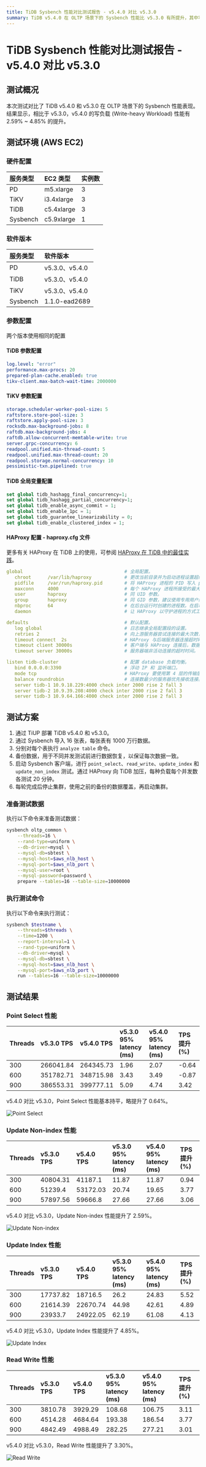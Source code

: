 ```yaml
---
title: TiDB Sysbench 性能对比测试报告 - v5.4.0 对比 v5.3.0
summary: TiDB v5.4.0 在 OLTP 场景下的 Sysbench 性能比 v5.3.0 有所提升，其中写负载性能提升了 2.59% ~ 4.85%。测试环境为 AWS EC2，硬件配置包括 PD、TiKV、TiDB 和 Sysbench 实例。两个版本使用相同的配置，通过 TiUP 部署。测试结果显示 Point Select 性能基本持平，Update Non-index 性能提升了 2.59%，Update Index 性能提升了 4.85%，Read Write 性能提升了 3.30%。
---
```


# TiDB Sysbench 性能对比测试报告 - v5.4.0 对比 v5.3.0

## 测试概况

本次测试对比了 TiDB v5.4.0 和 v5.3.0 在 OLTP 场景下的 Sysbench 性能表现。结果显示，相比于 v5.3.0，v5.4.0 的写负载 (Write-heavy Workload) 性能有 2.59% ~ 4.85% 的提升。

## 测试环境 (AWS EC2)

### 硬件配置

| 服务类型   | EC2 类型   |    实例数  |
|:----------|:----------|:----------|
| PD        | m5.xlarge |     3     |
| TiKV      | i3.4xlarge|     3     |
| TiDB      | c5.4xlarge|     3     |
| Sysbench  | c5.9xlarge|     1     |

### 软件版本

| 服务类型   | 软件版本   |
|:----------|:-----------|
| PD        | v5.3.0、v5.4.0   |
| TiDB      | v5.3.0、v5.4.0   |
| TiKV      | v5.3.0、v5.4.0   |
| Sysbench  | 1.1.0-ead2689   |

### 参数配置

两个版本使用相同的配置

#### TiDB 参数配置


```yaml
log.level: "error"
performance.max-procs: 20
prepared-plan-cache.enabled: true
tikv-client.max-batch-wait-time: 2000000
```

#### TiKV 参数配置


```yaml
storage.scheduler-worker-pool-size: 5
raftstore.store-pool-size: 3
raftstore.apply-pool-size: 3
rocksdb.max-background-jobs: 8
raftdb.max-background-jobs: 4
raftdb.allow-concurrent-memtable-write: true
server.grpc-concurrency: 6
readpool.unified.min-thread-count: 5
readpool.unified.max-thread-count: 20
readpool.storage.normal-concurrency: 10
pessimistic-txn.pipelined: true
```

#### TiDB 全局变量配置


```sql
set global tidb_hashagg_final_concurrency=1;
set global tidb_hashagg_partial_concurrency=1;
set global tidb_enable_async_commit = 1;
set global tidb_enable_1pc = 1;
set global tidb_guarantee_linearizability = 0;
set global tidb_enable_clustered_index = 1;
```

#### HAProxy 配置 - haproxy.cfg 文件

更多有关 HAProxy 在 TiDB 上的使用，可参阅 [HAProxy 在 TiDB 中的最佳实践](/best-practices/haproxy-best-practices.md)。


```yaml
global                                     # 全局配置。
   chroot      /var/lib/haproxy            # 更改当前目录并为启动进程设置超级用户权限，从而提高安全性。
   pidfile     /var/run/haproxy.pid        # 将 HAProxy 进程的 PID 写入 pidfile。
   maxconn     4000                        # 每个 HAProxy 进程所接受的最大并发连接数。
   user        haproxy                     # 同 UID 参数。
   group       haproxy                     # 同 GID 参数，建议使用专用用户组。
   nbproc      64                          # 在后台运行时创建的进程数。在启动多个进程转发请求时，确保该值足够大，保证 HAProxy 不会成为瓶颈。
   daemon                                  # 让 HAProxy 以守护进程的方式工作于后台，等同于命令行参数“-D”的功能。当然，也可以在命令行中用“-db”参数将其禁用。

defaults                                   # 默认配置。
   log global                              # 日志继承全局配置段的设置。
   retries 2                               # 向上游服务器尝试连接的最大次数，超过此值便认为后端服务器不可用。
   timeout connect  2s                     # HAProxy 与后端服务器连接超时时间。如果在同一个局域网内，可设置成较短的时间。
   timeout client 30000s                   # 客户端与 HAProxy 连接后，数据传输完毕，即非活动连接的超时时间。
   timeout server 30000s                   # 服务器端非活动连接的超时时间。

listen tidb-cluster                        # 配置 database 负载均衡。
   bind 0.0.0.0:3390                       # 浮动 IP 和 监听端口。
   mode tcp                                # HAProxy 要使用第 4 层的传输层。
   balance roundrobin                      # 连接数最少的服务器优先接收连接。`leastconn` 建议用于长会话服务，例如 LDAP、SQL、TSE 等，而不是短会话协议，如 HTTP。该算法是动态的，对于启动慢的服务器，服务器权重会在运行中作调整。
   server tidb-1 10.9.18.229:4000 check inter 2000 rise 2 fall 3       # 检测 4000 端口，检测频率为每 2000 毫秒一次。如果 2 次检测为成功，则认为服务器可用；如果 3 次检测为失败，则认为服务器不可用。
   server tidb-2 10.9.39.208:4000 check inter 2000 rise 2 fall 3
   server tidb-3 10.9.64.166:4000 check inter 2000 rise 2 fall 3
```

## 测试方案

1. 通过 TiUP 部署 TiDB v5.4.0 和 v5.3.0。
2. 通过 Sysbench 导入 16 张表，每张表有 1000 万行数据。
3. 分别对每个表执行 `analyze table` 命令。
4. 备份数据，用于不同并发测试前进行数据恢复，以保证每次数据一致。
5. 启动 Sysbench 客户端，进行 `point_select`、`read_write`、`update_index` 和 `update_non_index` 测试。通过 HAProxy 向 TiDB 加压，每种负载每个并发数各测试 20 分钟。
6. 每轮完成后停止集群，使用之前的备份的数据覆盖，再启动集群。

### 准备测试数据

执行以下命令来准备测试数据：


```bash
sysbench oltp_common \
    --threads=16 \
    --rand-type=uniform \
    --db-driver=mysql \
    --mysql-db=sbtest \
    --mysql-host=$aws_nlb_host \
    --mysql-port=$aws_nlb_port \
    --mysql-user=root \
    --mysql-password=password \
    prepare --tables=16 --table-size=10000000
```

### 执行测试命令

执行以下命令来执行测试：


```bash
sysbench $testname \
    --threads=$threads \
    --time=1200 \
    --report-interval=1 \
    --rand-type=uniform \
    --db-driver=mysql \
    --mysql-db=sbtest \
    --mysql-host=$aws_nlb_host \
    --mysql-port=$aws_nlb_port \
    run --tables=16 --table-size=10000000
```

## 测试结果

### Point Select 性能

| Threads   | v5.3.0 TPS | v5.4.0 TPS  | v5.3.0 95% latency (ms) | v5.4.0 95% latency (ms)   | TPS 提升 (%)  |
|:----------|:----------|:----------|:----------|:----------|:----------|
|300|266041.84|264345.73|1.96|2.07|-0.64|
|600|351782.71|348715.98|3.43|3.49|-0.87|
|900|386553.31|399777.11|5.09|4.74|3.42|

v5.4.0 对比 v5.3.0，Point Select 性能基本持平，略提升了 0.64%。

![Point Select](https://docs-download.pingcap.com/media/images/docs-cn/sysbench_v530vsv540_point_select.png)

### Update Non-index 性能

| Threads   | v5.3.0 TPS | v5.4.0 TPS  | v5.3.0 95% latency (ms) | v5.4.0 95% latency (ms)   | TPS 提升 (%)  |
|:----------|:----------|:----------|:----------|:----------|:----------|
|300|40804.31|41187.1|11.87|11.87|0.94|
|600|51239.4|53172.03|20.74|19.65|3.77|
|900|57897.56|59666.8|27.66|27.66|3.06|

v5.4.0 对比 v5.3.0，Update Non-index 性能提升了 2.59%。

![Update Non-index](https://docs-download.pingcap.com/media/images/docs-cn/sysbench_v530vsv540_update_non_index.png)

### Update Index 性能

| Threads   | v5.3.0 TPS | v5.4.0 TPS  | v5.3.0 95% latency (ms) | v5.4.0 95% latency (ms)   | TPS 提升 (%)  |
|:----------|:----------|:----------|:----------|:----------|:----------|
|300|17737.82|18716.5|26.2|24.83|5.52|
|600|21614.39|22670.74|44.98|42.61|4.89|
|900|23933.7|24922.05|62.19|61.08|4.13|

v5.4.0 对比 v5.3.0，Update Index 性能提升了 4.85%。

![Update Index](https://docs-download.pingcap.com/media/images/docs-cn/sysbench_v530vsv540_update_index.png)

### Read Write 性能

| Threads   | v5.3.0 TPS  | v5.4.0 TPS | v5.3.0 95% latency (ms) | v5.4.0 95% latency (ms)   | TPS 提升 (%)  |
|:----------|:----------|:----------|:----------|:----------|:----------|
|300|3810.78|3929.29|108.68|106.75|3.11|
|600|4514.28|4684.64|193.38|186.54|3.77|
|900|4842.49|4988.49|282.25|277.21|3.01|

v5.4.0 对比 v5.3.0，Read Write 性能提升了 3.30%。

![Read Write](https://docs-download.pingcap.com/media/images/docs-cn/sysbench_v530vsv540_read_write.png)
